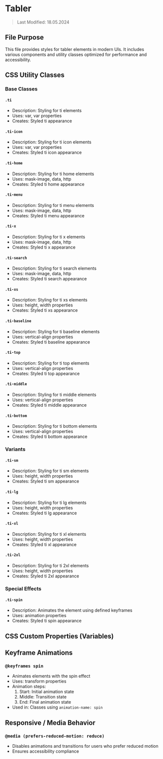 # Tabler
> Last Modified: 18.05.2024

## File Purpose

This file provides styles for tabler elements in modern UIs. It includes various components and utility classes optimized for performance and accessibility.

## CSS Utility Classes

### Base Classes

#### `.ti`
- Description: Styling for ti elements
- Uses: var, var properties
- Creates: Styled ti appearance

#### `.ti-icon`
- Description: Styling for ti icon elements
- Uses: var, var properties
- Creates: Styled ti icon appearance

#### `.ti-home`
- Description: Styling for ti home elements
- Uses: mask-image, data, http
- Creates: Styled ti home appearance

#### `.ti-menu`
- Description: Styling for ti menu elements
- Uses: mask-image, data, http
- Creates: Styled ti menu appearance

#### `.ti-x`
- Description: Styling for ti x elements
- Uses: mask-image, data, http
- Creates: Styled ti x appearance

#### `.ti-search`
- Description: Styling for ti search elements
- Uses: mask-image, data, http
- Creates: Styled ti search appearance

#### `.ti-xs`
- Description: Styling for ti xs elements
- Uses: height, width properties
- Creates: Styled ti xs appearance

#### `.ti-baseline`
- Description: Styling for ti baseline elements
- Uses: vertical-align properties
- Creates: Styled ti baseline appearance

#### `.ti-top`
- Description: Styling for ti top elements
- Uses: vertical-align properties
- Creates: Styled ti top appearance

#### `.ti-middle`
- Description: Styling for ti middle elements
- Uses: vertical-align properties
- Creates: Styled ti middle appearance

#### `.ti-bottom`
- Description: Styling for ti bottom elements
- Uses: vertical-align properties
- Creates: Styled ti bottom appearance

### Variants

#### `.ti-sm`
- Description: Styling for ti sm elements
- Uses: height, width properties
- Creates: Styled ti sm appearance

#### `.ti-lg`
- Description: Styling for ti lg elements
- Uses: height, width properties
- Creates: Styled ti lg appearance

#### `.ti-xl`
- Description: Styling for ti xl elements
- Uses: height, width properties
- Creates: Styled ti xl appearance

#### `.ti-2xl`
- Description: Styling for ti 2xl elements
- Uses: height, width properties
- Creates: Styled ti 2xl appearance

### Special Effects

#### `.ti-spin`
- Description: Animates the element using defined keyframes
- Uses: animation properties
- Creates: Styled ti spin appearance

## CSS Custom Properties (Variables)



## Keyframe Animations

### `@keyframes spin`
- Animates elements with the spin effect
- Uses: transform properties
- Animation steps:
  1. Start: Initial animation state
  2. Middle: Transition state
  3. End: Final animation state
- Used in: Classes using `animation-name: spin`

## Responsive / Media Behavior

### `@media (prefers-reduced-motion: reduce)`
- Disables animations and transitions for users who prefer reduced motion
- Ensures accessibility compliance
